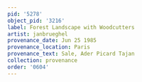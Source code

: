 ```yaml
---
pid: '5278'
object_pid: '3216'
label: Forest Landscape with Woodcutters
artist: janbrueghel
provenance_date: Jun 25 1985
provenance_location: Paris
provenance_text: Sale, Ader Picard Tajan
collection: provenance
order: '0604'
---
```

